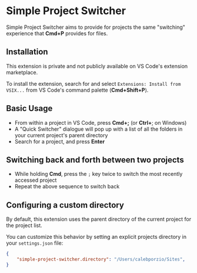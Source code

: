 # Simple Project Switcher

Simple Project Switcher aims to provide for projects the same "switching" experience that **Cmd+P** provides for files.

## Installation

This extension is private and not publicly available on VS Code's extension marketplace.

To install the extension, search for and select `Extensions: Install from VSIX...` from VS Code's command palette (**Cmd+Shift+P**).

## Basic Usage

- From within a project in VS Code, press **Cmd+;** (or **Ctrl+**; on Windows)
- A "Quick Switcher" dialogue will pop up with a list of all the folders in your
current project's parent directory
- Search for a project, and press **Enter**

## Switching back and forth between two projects

- While holding **Cmd**, press the `;` key twice to switch the most recently accessed project
- Repeat the above sequence to switch back

## Configuring a custom directory

By default, this extension uses the parent directory of the current project for the project list.

You can customize this behavior by setting an explicit projects directory in your `settings.json` file:

```json
{
    "simple-project-switcher.directory": "/Users/calebporzio/Sites",
}
```
